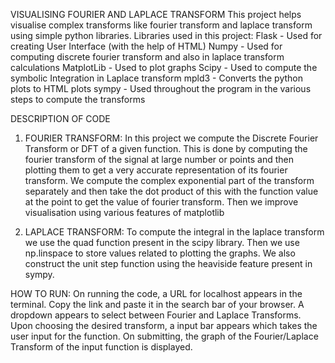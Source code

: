VISUALISING FOURIER AND LAPLACE TRANSFORM
This project helps visualise complex transforms like fourier transform and laplace transform using simple python libraries.
Libraries used in this project: 
Flask - Used for creating User Interface (with the help of HTML)
Numpy - Used for computing discrete fourier transform and also in laplace transform calculations 
MatplotLib - Used to plot graphs 
Scipy - Used to compute the symbolic Integration in Laplace transform
mpld3 - Converts the python plots to HTML plots 
sympy - Used throughout the program in the various steps to compute the transforms

DESCRIPTION OF CODE

1. FOURIER TRANSFORM:
In this project we compute the Discrete Fourier Transform or DFT of a given function. This is done by computing the fourier transform of the signal at large number or points and then plotting them to get a very accurate representation of its fourier transform. 
We compute the complex exponential part of the transform separately and then take the dot product of this with the function value at the point to get the value of fourier transform.
Then we improve visualisation using various features of matplotlib

2. LAPLACE TRANSFORM:
To compute the integral in the laplace transform we use the quad function present in the scipy library.
Then we use np.linspace to store values related to plotting the graphs.
We also construct the unit step function using the heaviside feature present in sympy.

HOW TO RUN:
On running the code, a URL for localhost appears in the terminal. Copy the link and paste it in the search bar of your browser. A dropdown appears to select between Fourier and Laplace Transforms. Upon choosing the desired transform, a input bar appears which takes the user input for the function. On submitting, the graph of the Fourier/Laplace Transform of the input function is displayed. 
